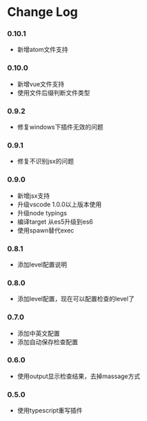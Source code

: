 # Change Log

### 0.10.1
- 新增atom文件支持

### 0.10.0
- 新增vue文件支持
- 使用文件后缀判断文件类型

### 0.9.2
- 修复windows下插件无效的问题

### 0.9.1
- 修复不识别jsx的问题

### 0.9.0
- 新增jsx支持
- 升级vscode 1.0.0以上版本使用
- 升级node typings
- 编译target 从es5升级到es6
- 使用spawn替代exec

### 0.8.1
- 添加level配置说明

### 0.8.0
- 添加level配置，现在可以配置检查的level了

### 0.7.0
- 添加中英文配置
- 添加自动保存检查配置

### 0.6.0
- 使用output显示检查结果，去掉massage方式

### 0.5.0
- 使用typescript重写插件